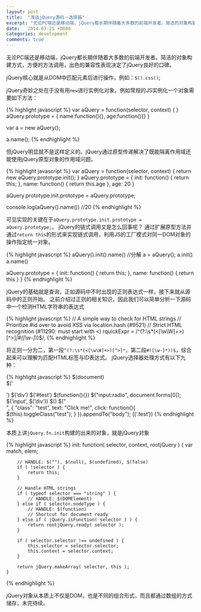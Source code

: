 ```yaml
---
layout: post
title:  "浅谈jQuery源码－选择器"
excerpt: "无论PC端还是移动端，jQuery都长期伴随着大多数的前端开发者。简洁的对象构建方式，方便的方法调用，出色的兼容性表现决定了jQuery良好的口碑。"
date:   2014-07-25 +0800
categories: development
comments: true
---
```

无论PC端还是移动端，jQuery都长期伴随着大多数的前端开发者。简洁的对象构建方式，方便的方法调用，出色的兼容性表现决定了jQuery良好的口碑。

jQuery核心就是从DOM中匹配元素后进行操作，例如：`$().css()`;

jQuery奇妙之处在于没有用`new`进行实例化对象。例如常规的JS实例化一个对象需要如下方法：

{% highlight javascript %}
var aQuery = function(selector, context) {
}
aQuery.prototype = {
    name:function(){},
    age:function(){}
}

var a = new aQuery();

a.name();
{% endhighlight %}
                
但jQuery明显就不是这样定义的。jQuery通过原型传递解决了既能隔离作用域还能使用jQuery原型对象的作用域问题。

{% highlight javascript %}
var aQuery = function(selector, context) {
       return  new aQuery.prototype.init();
}
aQuery.prototype = {
    init: function() {
        return this;
    },
    name: function() {
        return this.age
    },
    age: 20
}

aQuery.prototype.init.prototype = aQuery.prototype;

console.log(aQuery().name()) //20
{% endhighlight %}

可见实现的关键在于`aQuery.prototype.init.prototype = aQuery.prototype;`。
jQuery的链式调用又是怎么回事呢？
通过扩展原型方法并通过`return this`的形式来实现链式调用，利用JS的工厂模式对同一DOM对象的操作指定统一对象。

{% highlight javascript %}
aQuery().init().name()
//分解
a = aQuery();
a.init()
a.name()

aQuery.prototype = {
    init: function() {
        return this;
    },
    name: function() {
        return this
    }
}
{% endhighlight %}
                
jQuery的基础就是查询，正如源码中不时出现的正则表达式一样，接下来就从源码中的正则开始。
之前介绍过正则的相关知识，因此我们可以简单分析一下源码中一个检测HTML字符串的表达式

{% highlight javascript %}
// A simple way to check for HTML strings
// Prioritize #id over <tag> to avoid XSS via location.hash (#9521)
// Strict HTML recognition (#11290: must start with <)
rquickExpr = /^(?:\s*(<[\w\W]+>)[^>]*|#([\w-]*))$/,
{% endhighlight %}  
                
将正则一分为二，第一段`^(?:\s*(<[\w\W]+>)[^>]*`，第二段`#([\w-]*))$`，综合起来可以理解为匹配HTML标签与ID表达式。
jQuery选择器处理方式有以下九种：

{% highlight javascript %}
$(document)   
$(‘<div>’) 
$(‘div’) 
$(‘#test’) 
$(function(){}) 
$("input:radio", document.forms[0]); 
$(‘input’, $(‘div’)) 
$() 
$("<div>", { 
    "class": "test", 
    text: "Click me!", 
    click: function(){ $(this).toggleClass("test"); } 
}).appendTo("body"); 
$($(‘.test’))
{% endhighlight %}  
                
本质上讲`jQuery.fn.init`构建的出来的对象，就是jQuery对象

{% highlight javascript %}
init: function( selector, context, rootjQuery ) {
        var match, elem;

        // HANDLE: $(""), $(null), $(undefined), $(false)
        if ( !selector ) {
            return this;
        }

        // Handle HTML strings
        if ( typeof selector === "string" ) {
            // HANDLE: $(DOMElement)
        } else if ( selector.nodeType ) {
            // HANDLE: $(function)
            // Shortcut for document ready
        } else if ( jQuery.isFunction( selector ) ) {
            return rootjQuery.ready( selector );
        }

        if ( selector.selector !== undefined ) {
            this.selector = selector.selector;
            this.context = selector.context;
        }

        return jQuery.makeArray( selector, this );
    }
{% endhighlight %} 

jQuery对象从本质上不仅是DOM，也是不同的组合形式，而且都通过数组的方式储存，未完待续。